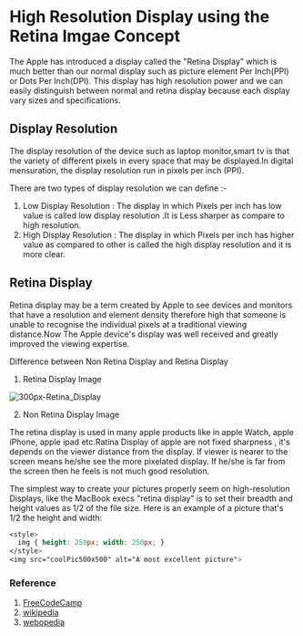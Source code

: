 # High Resolution Display using the Retina Imgae Concept

The Apple has introduced a display called the "Retina Display" which is much better than our normal display such as picture element Per Inch(PPI) or Dots Per Inch(DPI).
This display has high resolution power and we can easily distinguish between normal and retina display because each display vary sizes and specifications.

## Display Resolution

The display resolution of the device such as laptop monitor,smart tv is that the variety of different pixels in every space that may be displayed.In digital mensuration, the display resolution run in pixels per inch (PPI).

There are two types of display resolution we can define :-

1) Low Display Resolution : The display in which Pixels per inch has low value is called low display resolution .It is Less sharper as compare to high resolution.
2) High Display Resolution : The display in which Pixels per inch has higher value as compared to other is called the high display resolution and it is more clear.

## Retina Display

Retina display may be a term created by Apple to see devices and monitors that have a resolution and element density therefore high that someone is unable to recognise the individual pixels at a traditional viewing distance.Now The Apple device's display was well received and greatly improved the viewing expertise.

Difference between Non Retina Display and Retina Display

1. Retina Display Image

![300px-Retina_Display](https://user-images.githubusercontent.com/54473091/142192529-16602e16-c339-44de-915d-ddc02687b69d.jpg)

2. Non Retina Display Image




The retina display is used in many apple products like in apple Watch, apple iPhone, apple ipad etc.Ratina Display of apple are not fixed sharpness , it's depends on the viewer distance from the display. If viewer is nearer to the screen means he/she see the more pixelated display. If he/she is far from the screen then he feels is not much good resolution. 

The simplest way to create your pictures properly seem on high-resolution Displays, like the MacBook execs "retina display" is to set their breadth and height values as  1/2 of the file size. Here is an example of a picture that's 1/2 the height and width:

```css
<style>
  img { height: 250px; width: 250px; }
</style>
<img src="coolPic500x500" alt="A most excellent picture">
```

### Reference

1. [FreeCodeCamp](https://www.freecodecamp.org/learn/responsive-web-design/responsive-web-design-principles/use-a-retina-image-for-higher-resolution-displays)
2. [wikipedia](https://en.wikipedia.org/wiki/Display_resolution)
3. [webopedia](https://www.webopedia.com/definitions/retina-display/)
